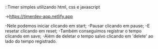 ::Timer simples utilizando html, css e javascript

->https://timerdev-app.netlify.app


-Nele podemos iniciar clicando em start;
-Pausar clicando em pause;
-E resetar clicando em reset;
-Também conseguimos registrar o tempo clicando em save;
-Além de deletar o tempo salvo clicando em 'delete' ao lado do tempo registrado.
